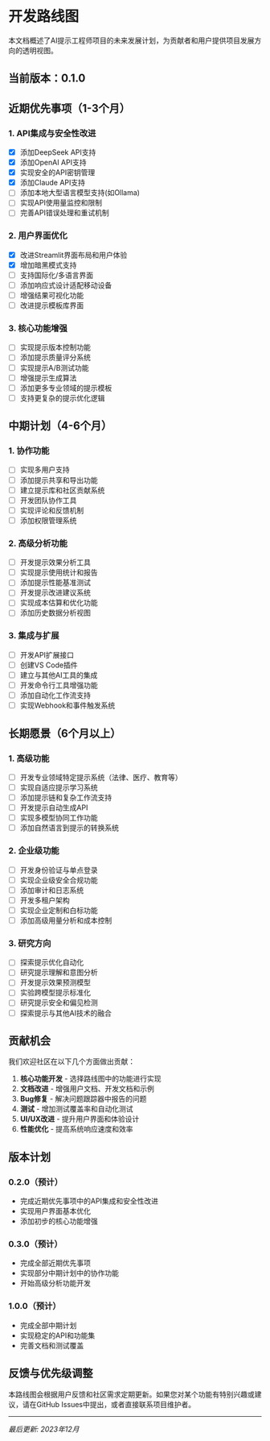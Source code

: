 # 开发路线图

本文档概述了AI提示工程师项目的未来发展计划，为贡献者和用户提供项目发展方向的透明视图。

## 当前版本：0.1.0

## 近期优先事项（1-3个月）

### 1. API集成与安全性改进

- [x] 添加DeepSeek API支持
- [x] 添加OpenAI API支持
- [x] 实现安全的API密钥管理
- [x] 添加Claude API支持
- [ ] 添加本地大型语言模型支持(如Ollama)
- [ ] 实现API使用量监控和限制
- [ ] 完善API错误处理和重试机制

### 2. 用户界面优化

- [x] 改进Streamlit界面布局和用户体验
- [x] 增加暗黑模式支持
- [ ] 支持国际化/多语言界面
- [ ] 添加响应式设计适配移动设备
- [ ] 增强结果可视化功能
- [ ] 改进提示模板库界面

### 3. 核心功能增强

- [ ] 实现提示版本控制功能
- [ ] 添加提示质量评分系统
- [ ] 实现提示A/B测试功能
- [ ] 增强提示生成算法
- [ ] 添加更多专业领域的提示模板
- [ ] 支持更复杂的提示优化逻辑

## 中期计划（4-6个月）

### 1. 协作功能

- [ ] 实现多用户支持
- [ ] 添加提示共享和导出功能
- [ ] 建立提示库和社区贡献系统
- [ ] 开发团队协作工具
- [ ] 实现评论和反馈机制
- [ ] 添加权限管理系统

### 2. 高级分析功能

- [ ] 开发提示效果分析工具
- [ ] 实现提示使用统计和报告
- [ ] 添加提示性能基准测试
- [ ] 开发提示改进建议系统
- [ ] 实现成本估算和优化功能
- [ ] 添加历史数据分析视图

### 3. 集成与扩展

- [ ] 开发API扩展接口
- [ ] 创建VS Code插件
- [ ] 建立与其他AI工具的集成
- [ ] 开发命令行工具增强功能
- [ ] 添加自动化工作流支持
- [ ] 实现Webhook和事件触发系统

## 长期愿景（6个月以上）

### 1. 高级功能

- [ ] 开发专业领域特定提示系统（法律、医疗、教育等）
- [ ] 实现自适应提示学习系统
- [ ] 添加提示链和复杂工作流支持
- [ ] 开发提示自动生成API
- [ ] 实现多模型协同工作功能
- [ ] 添加自然语言到提示的转换系统

### 2. 企业级功能

- [ ] 开发身份验证与单点登录
- [ ] 实现企业级安全合规功能
- [ ] 添加审计和日志系统
- [ ] 开发多租户架构
- [ ] 实现企业定制和白标功能
- [ ] 添加高级用量分析和成本控制

### 3. 研究方向

- [ ] 探索提示优化自动化
- [ ] 研究提示理解和意图分析
- [ ] 开发提示效果预测模型
- [ ] 实验跨模型提示标准化
- [ ] 研究提示安全和偏见检测
- [ ] 探索提示与其他AI技术的融合

## 贡献机会

我们欢迎社区在以下几个方面做出贡献：

1. **核心功能开发** - 选择路线图中的功能进行实现
2. **文档改进** - 增强用户文档、开发文档和示例
3. **Bug修复** - 解决问题跟踪器中报告的问题
4. **测试** - 增加测试覆盖率和自动化测试
5. **UI/UX改进** - 提升用户界面和体验设计
6. **性能优化** - 提高系统响应速度和效率

## 版本计划

### 0.2.0（预计）
- 完成近期优先事项中的API集成和安全性改进
- 实现用户界面基本优化
- 添加初步的核心功能增强

### 0.3.0（预计）
- 完成全部近期优先事项
- 实现部分中期计划中的协作功能
- 开始高级分析功能开发

### 1.0.0（预计）
- 完成全部中期计划
- 实现稳定的API和功能集
- 完善文档和测试覆盖

## 反馈与优先级调整

本路线图会根据用户反馈和社区需求定期更新。如果您对某个功能有特别兴趣或建议，请在GitHub Issues中提出，或者直接联系项目维护者。

---

*最后更新: 2023年12月* 